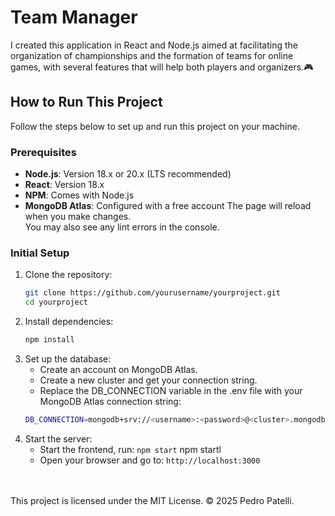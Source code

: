 # Team Manager

I created this application in React and Node.js aimed at facilitating the organization of championships and the formation of teams for online games, with several features that will help both players and organizers.🎮

## How to Run This Project

Follow the steps below to set up and run this project on your machine.

### Prerequisites

- **Node.js**: Version 18.x or 20.x (LTS recommended)
- **React**: Version 18.x
- **NPM**: Comes with Node.js
- **MongoDB Atlas**: Configured with a free account
The page will reload when you make changes.\
You may also see any lint errors in the console.

### Initial Setup

1. Clone the repository:
   ```bash
   git clone https://github.com/yourusername/yourproject.git
   cd yourproject

2. Install dependencies:
   ```bash
   npm install

3. Set up the database:
   - Create an account on MongoDB Atlas.<br>
   - Create a new cluster and get your connection string.<br>
   - Replace the DB_CONNECTION variable in the .env file with your MongoDB Atlas connection string:<br>
   ```bash
   DB_CONNECTION=mongodb+srv://<username>:<password>@<cluster>.mongodb.net/<database>?retryWrites=true&w=majority

4. Start the server:
   - Start the frontend, run:
   ```npm start```
   npm startl
   - Open your browser and go to:
     ```http://localhost:3000```
<br>
<br>
This project is licensed under the MIT License. © 2025 Pedro Patelli.
